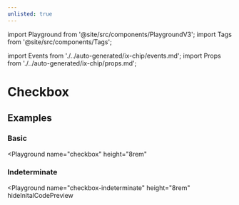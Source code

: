 ```yaml
---
unlisted: true
---
```

import Playground from '@site/src/components/PlaygroundV3';
import Tags from '@site/src/components/Tags';

import Events from './../auto-generated/ix-chip/events.md';
import Props from './../auto-generated/ix-chip/props.md';

# Checkbox

<Tags message="tst"></Tags>

## Examples

### Basic

<Playground
  name="checkbox" 
  height="8rem"
  >
</Playground>

### Indeterminate

<Playground
  name="checkbox-indeterminate" 
  height="8rem"
  hideInitalCodePreview
  >
</Playground>
